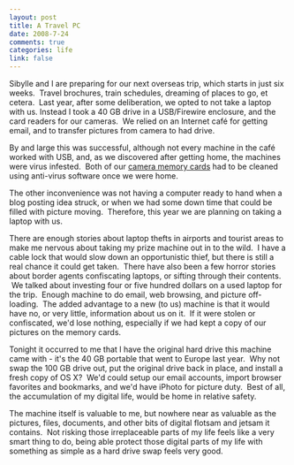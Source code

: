 ```yaml
--- 
layout: post
title: A Travel PC
date: 2008-7-24
comments: true
categories: life
link: false
---
```

Sibylle and I are preparing for our next overseas trip, which starts in just six weeks.  Travel brochures, train schedules, dreaming of places to go, et cetera.  Last year, after some deliberation, we opted to not take a laptop with us. Instead I took a 40 GB drive in a USB/Firewire enclosure, and the card readers for our cameras.  We relied on an Internet café for getting email, and to transfer pictures from camera to had drive.  

By and large this was successful, although not every machine in the café worked with USB, and, as we discovered after getting home, the machines were virus infested.  Both of our <a title="Memory Cards Infested" href="http://zanshin.net/2007/09/30/memory-card-infected/">camera memory cards</a> had to be cleaned using anti-virus software once we were home.

The other inconvenience was not having a computer ready to hand when a blog posting idea struck, or when we had some down time that could be filled with picture moving.  Therefore, this year we are planning on taking a laptop with us.

There are enough stories about laptop thefts in airports and tourist areas to make me nervous about taking my prize machine out in to the wild.  I have a cable lock that would slow down an opportunistic thief, but there is still a real chance it could get taken.  There have also been a few horror stories about border agents confiscating laptops, or sifting through their contents.  We talked about investing four or five hundred dollars on a used laptop for the trip.  Enough machine to do email, web browsing, and picture off-loading.  The added advantage to a new (to us) machine is that it would have no, or very little, information about us on it.  If it were stolen or confiscated, we'd lose nothing, especially if we had kept a copy of our pictures on the memory cards.

Tonight it occurred to me that I have the original hard drive this machine came with - it's the 40 GB portable that went to Europe last year.  Why not swap the 100 GB drive out, put the original drive back in place, and install a fresh copy of OS X?  We'd could setup our email accounts, import browser favorites and bookmarks, and we'd have iPhoto for picture duty.  Best of all, the accumulation of my digital life, would be home in relative safety.

The machine itself is valuable to me, but nowhere near as valuable as the pictures, files, documents, and other bits of digital flotsam and jetsam it contains.  Not risking those irreplaceable parts of my life feels like a very smart thing to do, being able protect those digital parts of my life with something as simple as a hard drive swap feels very good.
